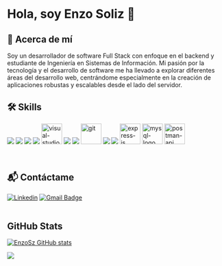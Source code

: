 # Hola, soy Enzo Soliz 👋

## 🚀 Acerca de mí
Soy un desarrollador de software Full Stack con enfoque en el backend y estudiante de Ingeniería en Sistemas de Información. Mi pasión por la tecnología y el desarrollo de software me ha llevado a explorar diferentes áreas del desarrollo web, centrándome especialmente en la creación de aplicaciones robustas y escalables desde el lado del servidor.

## 🛠️ Skills

<p align="left"> 
<a src="https://www.javascript.com/"><img src="https://img.icons8.com/color/48/000000/javascript.png"/></a>
<a src="https://www.javascript.com/"><img src="https://img.icons8.com/?id=13441&format=png&color=000000"/></a>
<a src="https://reactjs.org/"><img src="https://img.icons8.com/color/48/000000/react-native.png"/></a>
<a src="https://nodejs.org/"><img src="https://img.icons8.com/color/48/000000/nodejs.png"/></a>
<a src="https://visualstudio.microsoft.com/"><img width="48" height="48" src="https://img.icons8.com/color/48/visual-studio-code-2019.png" alt="visual-studio-code-2019"/></a>
<a src="https://www.npmjs.com/"><img src="https://img.icons8.com/color/48/000000/npm.png"/></a>
<a src="https://github.com/"><img src="https://img.icons8.com/color/48/000000/github--v1.png"/></a>
<a src="https://git-scm.com/"><img width="48" height="48" src="https://img.icons8.com/color/48/git.png" alt="git"/></a>
<a src="https://www.w3schools.com/css/"><img src="https://img.icons8.com/color/48/000000/css3.png"/></a>
<a src="https://www.w3schools.com/html/"><img src="https://img.icons8.com/color/48/000000/html-5.png"/></a>
<a src="https://expressjs.com/es/"><img width="48" height="48" src="https://img.icons8.com/color/48/express-js.png" alt="express-js"/></a>
<a src="https://www.mysql.com"><img width="48" height="48" src="https://img.icons8.com/fluency/48/mysql-logo.png" alt="mysql-logo"/></a>
<a src="https://www.postman.com/"><img width="48" height="48" src="https://img.icons8.com/dusk/64/postman-api.png" alt="postman-api"/></a>
 </p>

<br>

## 📬 Contáctame

[![Linkedin](https://img.shields.io/badge/LinkedIn-0077B5?style=for-the-badge&logo=linkedin&logoColor=white)](https://www.linkedin.com/in/enzo-soliz/)
[![Gmail Badge](https://img.shields.io/badge/Gmail-D14836?style=for-the-badge&logo=gmail&logoColor=white)](mailto:enzosoliz95@gmail.com)
<br>
<br>

## GitHub Stats

<a href="https://github.com/EnzoSz"><img src="https://github-readme-stats.vercel.app/api?username=enzosz&show_icons=true&hide=&count_private=true&title_color=10b981&text_color=ffffff&icon_color=64748b&bg_color=181824&hide_border=true&show_icons=true" alt="EnzoSz GitHub stats" /></a>

<a href="https://github.com/EnzoSz"><img src="https://github-readme-streak-stats.herokuapp.com/?user=enzosz&stroke=ffffff&background=181824&ring=10b981&fire=10b981&currStreakNum=ffffff&currStreakLabel=10b981&sideNums=ffffff&sideLabels=ffffff&dates=ffffff&hide_border=true" /></a>
